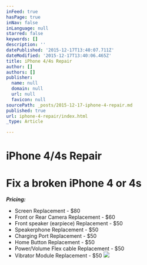 ```yaml
---
inFeed: true
hasPage: true
inNav: false
inLanguage: null
starred: false
keywords: []
description: ''
datePublished: '2015-12-17T13:40:07.711Z'
dateModified: '2015-12-17T13:40:06.465Z'
title: iPhone 4/4s Repair
author: []
authors: []
publisher:
  name: null
  domain: null
  url: null
  favicon: null
sourcePath: _posts/2015-12-17-iphone-4-repair.md
published: true
url: iphone-4-repair/index.html
_type: Article

---
```

# **iPhone 4/4s Repair**

# Fix a broken iPhone 4 or 4s

_**Pricing:**_

* Screen Replacement - $80
* Front or Rear Camera Replacement - $60
* Front speaker (earpiece) Replacement -  $50
* Speakerphone Replacement - $50
* Charging Port Replacement - $50
* Home Button Replacement - $50
* Power/Volume Flex cable Replacement - $50
* Vibrator Module Replacement - $50
![](https://the-grid-user-content.s3-us-west-2.amazonaws.com/fd78dcc8-d9eb-4359-b901-29f36eed0fa3.jpg)